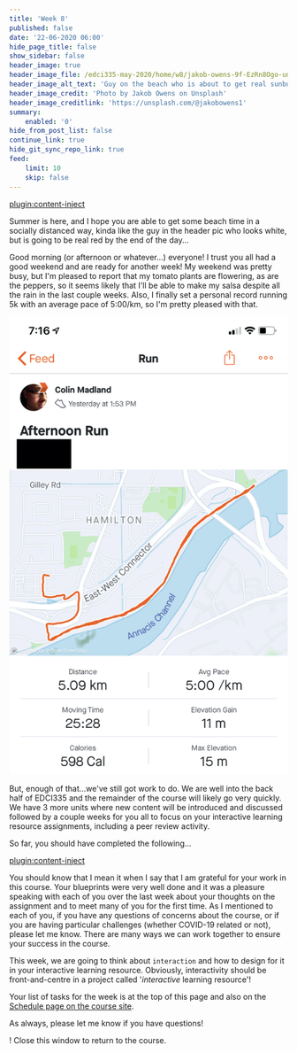 ```yaml
---
title: 'Week 8'
published: false
date: '22-06-2020 06:00'
hide_page_title: false
show_sidebar: false
header_image: true
header_image_file: /edci335-may-2020/home/w8/jakob-owens-9f-EzRn8Ogo-unsplash.jpg
header_image_alt_text: 'Guy on the beach who is about to get real sunburnt'
header_image_credit: 'Photo by Jakob Owens on Unsplash'
header_image_creditlink: 'https://unsplash.com/@jakobowens1'
summary:
    enabled: '0'
hide_from_post_list: false
continue_link: true
hide_git_sync_repo_link: true
feed:
    limit: 10
    skip: false
---
```


[plugin:content-inject](../w8/_week-8)

Summer is here, and I hope you are able to get some beach time in a socially distanced way, kinda like the guy in the header pic who looks white, but is going to be real red by the end of the day...

Good morning (or afternoon or whatever...) everyone! I trust you all had a good weekend and are ready for another week! My weekend was pretty busy, but I'm pleased to report that my tomato plants are flowering, as are the peppers, so it seems likely that I'll be able to make my salsa despite all the rain in the last couple weeks. Also, I finally set a personal record running 5k with an average pace of 5:00/km, so I'm pretty pleased with that.

![alt-text](500mperkm.jpeg "Map of my run on Strava")



But, enough of that...we've still got work to do. We are well into the back half of EDCI335 and the remainder of the course will likely go very quickly. We have 3 more units where new content will be introduced and discussed followed by a couple weeks for you all to focus on your interactive learning resource assignments, including a peer review activity.

So far, you should have completed the following...

[plugin:content-inject](../w8/_completed)

You should know that I mean it when I say that I am grateful for your work in this course. Your blueprints were very well done and it was a pleasure speaking with each of you over the last week about your thoughts on the assignment and to meet many of you for the first time. As I mentioned to each of you, if you have any questions of concerns about the course, or if you are having particular challenges (whether COVID-19 related or not), please let me know. There are many ways we can work together to ensure your success in the course.

This week, we are going to think about `interaction` and how to design for it in your interactive learning resource. Obviously, interactivity should be front-and-centre in a project called '*interactive* learning resource'! 

Your list of tasks for the week is at the top of this page and also on the [Schedule page on the course site](https://edtechuvic.ca/edci335/a01-schedule-with-colin/).

As always, please let me know if you have questions!

! Close this window to return to the course.